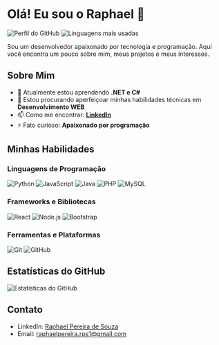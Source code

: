 # Olá! Eu sou o Raphael 👋

![Perfil do GitHub](https://img.shields.io/github/followers/raphaelpereirarps03?style=social)
![Linguagens mais usadas](https://github-readme-stats.vercel.app/api/top-langs/?username=raphaelpereirarps03&layout=compact)

Sou um desenvolvedor apaixonado por tecnologia e programação. Aqui você encontra um pouco sobre mim, meus projetos e meus interesses.

## Sobre Mim

- 🌱 Atualmente estou aprendendo **.NET e C#**
- 👯 Estou procurando aperfeiçoar minhas habilidades técnicas em **Desenvolvimento WEB**
- 📫 Como me encontrar: **[LinkedIn](https://www.linkedin.com/in/raphael-pereira-108a41204)**
- ⚡ Fato curioso: **Apaixonado por programação**

## Minhas Habilidades

### Linguagens de Programação

![Python](https://img.shields.io/badge/-Python-333333?style=flat&logo=python)
![JavaScript](https://img.shields.io/badge/-JavaScript-333333?style=flat&logo=javascript)
![Java](https://img.shields.io/badge/-Java-333333?style=flat&logo=java)
![PHP](https://img.shields.io/badge/-PHP-333333?style=flat&logo=php)
![MySQL](https://img.shields.io/badge/-MySQL-333333?style=flat&logo=mysql)

### Frameworks e Bibliotecas

![React](https://img.shields.io/badge/-React-333333?style=flat&logo=react)
![Node.js](https://img.shields.io/badge/-Node.js-333333?style=flat&logo=node.js)
![Bootstrap](https://img.shields.io/badge/-Bootstrap-333333?style=flat&logo=bootstrap)

### Ferramentas e Plataformas

![Git](https://img.shields.io/badge/-Git-333333?style=flat&logo=git)
![GitHub](https://img.shields.io/badge/-GitHub-333333?style=flat&logo=github)

## Estatísticas do GitHub

![Estatísticas do GitHub](https://github-readme-stats.vercel.app/api?username=raphaelpereirarps03&show_icons=true)

## Contato

- LinkedIn: [Raphael Pereira de Souza](https://www.linkedin.com/in/raphael-pereira-108a41204)
- Email: [raphaelpereira.rps1@gmail.com](mailto:raphaelpereira.rps1@gmail.com)
